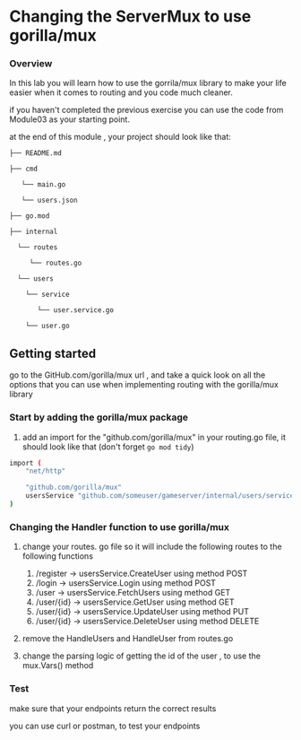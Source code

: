 # Changing the ServerMux to use gorilla/mux 

### Overview

In this lab you will learn how to use the gorrila/mux library to make your life easier when it comes to routing and you code much cleaner. 

if you haven't completed the previous exercise you can use the code from Module03 as your starting point. 

at the end of this module , your project should look like that:

```
├── README.md

├── cmd

   └── main.go

   └── users.json

├── go.mod

├── internal

  └── routes

     └── routes.go

  └── users

​    └── service

​       └── user.service.go

​    └── user.go
```

## Getting started

go to the GitHub.com/gorilla/mux url , and take a quick look on all the options that you can use when implementing routing with the gorilla/mux library  

### Start by adding the gorilla/mux package

1. add an import for the "github.com/gorilla/mux" in your routing.go file, it should look like that (don't forget `go mod tidy`)

```bash
import (
	"net/http"

	"github.com/gorilla/mux"
	usersService "github.com/someuser/gameserver/internal/users/service"
)
```



### Changing the Handler function to use gorilla/mux

1. change your routes. go file so it will include the following routes to the following functions
   1. /register -> usersService.CreateUser using method POST
   2. /login -> usersService.Login using method POST
   3. /user -> usersService.FetchUsers  using method GET
   4. /user/{id} -> usersService.GetUser  using method GET
   5. /user/{id} -> usersService.UpdateUser using method PUT
   6. /user/{id} -> usersService.DeleteUser using method DELETE

2. remove the HandleUsers and HandleUser from routes.go

3. change the parsing logic of getting the id of the user , to use the  mux.Vars() method

### Test 

make sure that your endpoints return the correct results

you can use curl or postman, to test your endpoints


